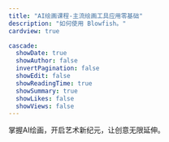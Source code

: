 ```yaml
---
title: "AI绘画课程-主流绘画工具应用零基础"
description: "如何使用 Blowfish。"
cardview: true

cascade:
  showDate: true
  showAuthor: false
  invertPagination: false
  showEdit: false
  showReadingTime: true
  showSummary: true
  showLikes: false
  showViews: false
---
```


掌握AI绘画，开启艺术新纪元，让创意无限延伸。